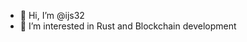 - 👋 Hi, I’m @ijs32
- 👀 I’m interested in Rust and Blockchain development 

<!---
ijs32/ijs32 is a ✨ special ✨ repository because its `README.md` (this file) appears on your GitHub profile.
You can click the Preview link to take a look at your changes.
--->

